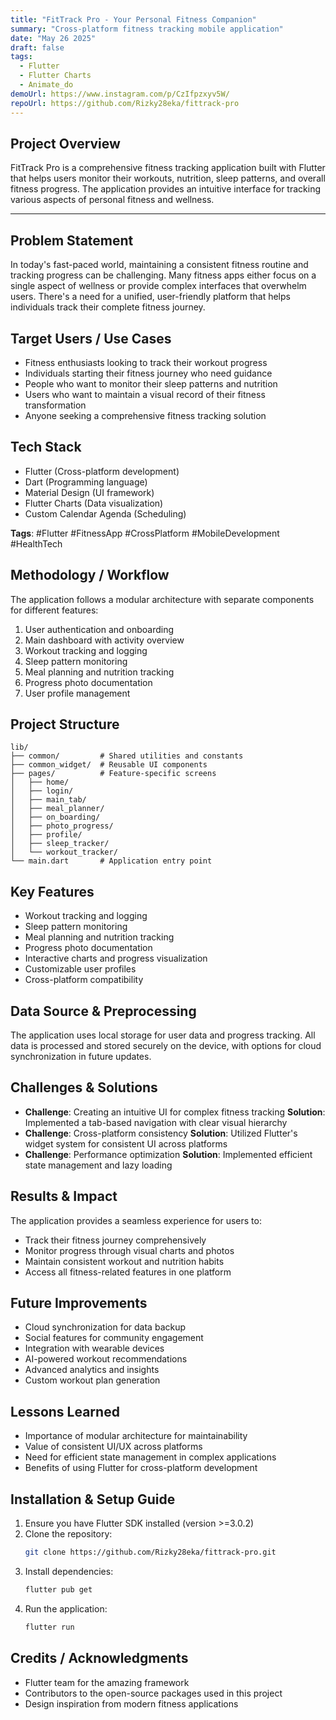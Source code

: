 ```yaml
---
title: "FitTrack Pro - Your Personal Fitness Companion"
summary: "Cross-platform fitness tracking mobile application"
date: "May 26 2025"
draft: false
tags:
  - Flutter
  - Flutter Charts
  - Animate_do
demoUrl: https://www.instagram.com/p/CzIfpzxyv5W/
repoUrl: https://github.com/Rizky28eka/fittrack-pro
---
```


## Project Overview

FitTrack Pro is a comprehensive fitness tracking application built with Flutter that helps users monitor their workouts, nutrition, sleep patterns, and overall fitness progress. The application provides an intuitive interface for tracking various aspects of personal fitness and wellness.

---

## Problem Statement

In today's fast-paced world, maintaining a consistent fitness routine and tracking progress can be challenging. Many fitness apps either focus on a single aspect of wellness or provide complex interfaces that overwhelm users. There's a need for a unified, user-friendly platform that helps individuals track their complete fitness journey.

## Target Users / Use Cases

- Fitness enthusiasts looking to track their workout progress
- Individuals starting their fitness journey who need guidance
- People who want to monitor their sleep patterns and nutrition
- Users who want to maintain a visual record of their fitness transformation
- Anyone seeking a comprehensive fitness tracking solution

## Tech Stack

- Flutter (Cross-platform development)
- Dart (Programming language)
- Material Design (UI framework)
- Flutter Charts (Data visualization)
- Custom Calendar Agenda (Scheduling)

**Tags**: #Flutter #FitnessApp #CrossPlatform #MobileDevelopment #HealthTech

## Methodology / Workflow

The application follows a modular architecture with separate components for different features:

1. User authentication and onboarding
2. Main dashboard with activity overview
3. Workout tracking and logging
4. Sleep pattern monitoring
5. Meal planning and nutrition tracking
6. Progress photo documentation
7. User profile management

## Project Structure

```
lib/
├── common/         # Shared utilities and constants
├── common_widget/  # Reusable UI components
├── pages/          # Feature-specific screens
│   ├── home/
│   ├── login/
│   ├── main_tab/
│   ├── meal_planner/
│   ├── on_boarding/
│   ├── photo_progress/
│   ├── profile/
│   ├── sleep_tracker/
│   └── workout_tracker/
└── main.dart       # Application entry point
```

## Key Features

- Workout tracking and logging
- Sleep pattern monitoring
- Meal planning and nutrition tracking
- Progress photo documentation
- Interactive charts and progress visualization
- Customizable user profiles
- Cross-platform compatibility

## Data Source & Preprocessing

The application uses local storage for user data and progress tracking. All data is processed and stored securely on the device, with options for cloud synchronization in future updates.

## Challenges & Solutions

- **Challenge**: Creating an intuitive UI for complex fitness tracking
  **Solution**: Implemented a tab-based navigation with clear visual hierarchy
- **Challenge**: Cross-platform consistency
  **Solution**: Utilized Flutter's widget system for consistent UI across platforms
- **Challenge**: Performance optimization
  **Solution**: Implemented efficient state management and lazy loading

## Results & Impact

The application provides a seamless experience for users to:

- Track their fitness journey comprehensively
- Monitor progress through visual charts and photos
- Maintain consistent workout and nutrition habits
- Access all fitness-related features in one platform

## Future Improvements

- Cloud synchronization for data backup
- Social features for community engagement
- Integration with wearable devices
- AI-powered workout recommendations
- Advanced analytics and insights
- Custom workout plan generation

## Lessons Learned

- Importance of modular architecture for maintainability
- Value of consistent UI/UX across platforms
- Need for efficient state management in complex applications
- Benefits of using Flutter for cross-platform development

## Installation & Setup Guide

1. Ensure you have Flutter SDK installed (version >=3.0.2)
2. Clone the repository:
   ```bash
   git clone https://github.com/Rizky28eka/fittrack-pro.git
   ```
3. Install dependencies:
   ```bash
   flutter pub get
   ```
4. Run the application:
   ```bash
   flutter run
   ```

## Credits / Acknowledgments

- Flutter team for the amazing framework
- Contributors to the open-source packages used in this project
- Design inspiration from modern fitness applications
